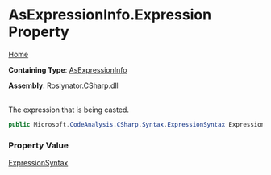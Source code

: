# AsExpressionInfo\.Expression Property

[Home](../../../../../README.md)

**Containing Type**: [AsExpressionInfo](../README.md)

**Assembly**: Roslynator\.CSharp\.dll

\
The expression that is being casted\.

```csharp
public Microsoft.CodeAnalysis.CSharp.Syntax.ExpressionSyntax Expression { get; }
```

### Property Value

[ExpressionSyntax](https://docs.microsoft.com/en-us/dotnet/api/microsoft.codeanalysis.csharp.syntax.expressionsyntax)

